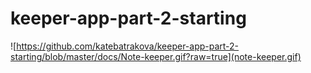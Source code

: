 # keeper-app-part-2-starting

![https://github.com/katebatrakova/keeper-app-part-2-starting/blob/master/docs/Note-keeper.gif?raw=true](note-keeper.gif)
